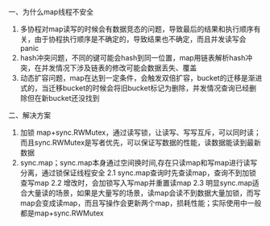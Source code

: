一、为什么map线程不安全
1. 多协程对map读写的时候会有数据竞态的问题，导致最后的结果和执行顺序有关，由于协程执行顺序是不确定的，导致结果也不确定，而且并发读写会panic
2. hash冲突问题，不同的键可能会hash到同一位置，map用链表解析hash冲突，在并发情况下涉及链表的修改可能会数据丢失、覆盖
3. 动态扩容问题，map在达到一定条件，会触发双倍扩容，bucket的迁移是渐进式的，当迁移bucket的时候会将旧bucket标记为删除，并发情况查询已经删除但在新bucket还没找到

二、解决方案
1. 加锁 map+sync.RWMutex，通过读写锁，让读写、写写互斥，可以同时读；而且sync.RWMutex是写者优先，可以保证写数据的性能，读数据能读到最新数据
2. sync.map；sync.map本身通过空间换时间,存在只读map和写map进行读写分离，通过锁保证线程安全
2.1 sync.map查询时先查读map，查询不到加锁查写map
2.2 增改时，会加锁写入写map并重置读map
2.3 明显sync.map适合大量读的场景，如果是大量写的场景，读map会读不到数据大量加锁，而写map会变成读map，而且写操作会更新两个map，损耗性能；实际使用中一般都是map+sync.RWMutex

